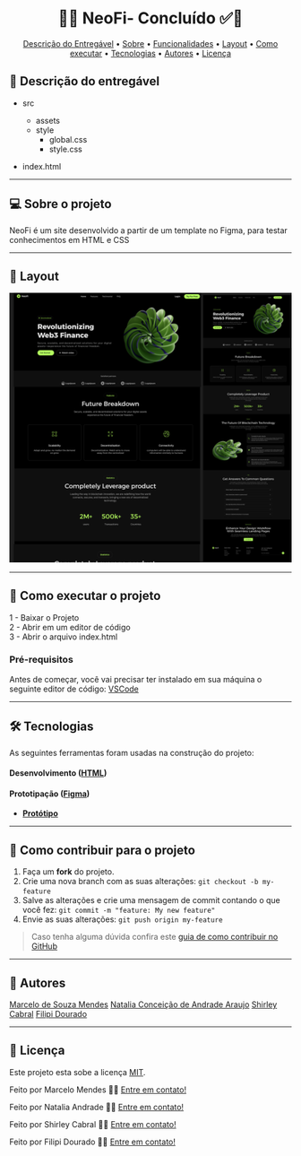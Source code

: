 <!-- MODELO PROJETO FINALIZADO -->
<h1 align="center"> 
	  🚀✅ NeoFi- Concluído ✅🚀
</h1>

<!-- ---------------------------------------------------------------------- -->

<!-- MODELO MENU DE NAVEGAÇÃO -->
<p align="center">
 <a href="#-Descrição-do-entregável">Descrição do Entregável</a> •
 <a href="#-sobre-o-projeto">Sobre</a> •
 <a href="#-funcionalidades">Funcionalidades</a> •
 <a href="#-layout">Layout</a> • 
 <a href="#-como-executar-o-projeto">Como executar</a> • 
 <a href="#-tecnologias">Tecnologias</a> • 
 <a href="#-autores">Autores</a> • 
 <a href="#user-content--licença">Licença</a>
</p>

<!-- ---------------------------------------------------------------------- -->

<!-- MODELO DE DESCRIÇÃO -->
## 📄 Descrição do entregável

<!-- EXEMPLO DE DESCRIÇÃO DE UM PROJETO: -->
- src
  - assets
  - style
    - global.css
    - style.css
    
- index.html 

---

<!-- ---------------------------------------------------------------------- -->

<!-- MODELO DESCRIÇÃO SOBRE O PROJETO: -->
## 💻 Sobre o projeto

<!-- EXPLICA O MOTIVO DO PROJETO -->
NeoFi é um site desenvolvido a partir de um template no Figma, para testar conhecimentos em HTML e CSS

---

<!-- ---------------------------------------------------------------------- -->

<!-- EXEMPLO DE LAYOUT: -->
## 🎨 Layout

<!-- AQUI VOCÊ PASSA O CAMINHO DA IMAGEM -->
![Mobile1](https://github.com/fdouraado/NeoFi/blob/main/src/assets/img/thumbnail-neofi.png)

---

<!-- ---------------------------------------------------------------------- -->

<!-- MODELO DE COMO EXECUTAR O PROJETO -->
## 🚀 Como executar o projeto

1 - Baixar o Projeto <br>
2 - Abrir em um editor de código<br>
3 - Abrir o arquivo index.html

<!-- ---------------------------------------------------------------------- -->

<!-- MODELO DE PRÉ REQUISITOS -->
### Pré-requisitos

Antes de começar, você vai precisar ter instalado em sua máquina o seguinte editor de código:
[VSCode](https://code.visualstudio.com/)

---

<!-- ---------------------------------------------------------------------- -->

<!-- MODELO DE TECNOLOGIAS -->
## 🛠 Tecnologias

As seguintes ferramentas foram usadas na construção do projeto:

#### **Desenvolvimento**  ([HTML](https://reactjs.org/)) 


#### **Prototipação** ([Figma](https://www.figma.com/))

- **[Protótipo](https://www.figma.com/design/RTzbly8hWLb7g37KAUHLsT/Projeto-NeoFi?node-id=0-1&p=f&t=PW842rywn7tJlIdO-0)**

---

<!-- ---------------------------------------------------------------------- -->

<!-- MODELO DE COMO CONTRIBUIR PARA O PROJETO -->
## 💪 Como contribuir para o projeto

1. Faça um **fork** do projeto.
2. Crie uma nova branch com as suas alterações: `git checkout -b my-feature`
3. Salve as alterações e crie uma mensagem de commit contando o que você fez: `git commit -m "feature: My new feature"`
4. Envie as suas alterações: `git push origin my-feature`
> Caso tenha alguma dúvida confira este [guia de como contribuir no GitHub](./CONTRIBUTING.md)

---

<!-- ---------------------------------------------------------------------- -->

<!-- MODELO DE AUTOR-->
## 🦸 Autores

<a href="https://br.linkedin.com/in/marcelo-mendes-4b399b1b0">
Marcelo de Souza Mendes</a>
<a href="https://www.linkedin.com/in/natalia-araujo-913128277">
Natalia Conceição de Andrade Araujo</a>
<a href="https://www.linkedin.com/in/shirley-cabral-3404a1357">
Shirley Cabral</a>
<a href="https://www.linkedin.com/in/filipi-dourado-7732632b6">
Filipi Dourado</a>

---

<!-- ---------------------------------------------------------------------- -->

<!-- MODELO DE LICENÇA -->
## 📝 Licença

Este projeto esta sobe a licença [MIT](./LICENSE).

Feito por Marcelo Mendes 👋🏽 [Entre em contato!](https://br.linkedin.com/in/marcelo-mendes-4b399b1b0)

Feito por Natalia Andrade 👋🏽 [Entre em contato!](https://www.linkedin.com/in/natalia-araujo-913128277)

Feito por Shirley Cabral 👋🏽 [Entre em contato!](https://www.linkedin.com/in/shirley-cabral-3404a1357)

Feito por Filipi Dourado 👋🏽 [Entre em contato!](https://www.linkedin.com/in/filipi-dourado-7732632b6)
